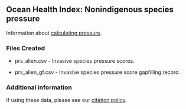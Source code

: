 ## Ocean Health Index: Nonindigenous species pressure

Information about [calculating pressure](http://ohi-science.github.io/ohiprep_v2023/globalprep/prs_alien/v2023/prs_alien_data_prep.html).

### Files Created

* prs_alien.csv - Invasive species pressure scores.

* prs_alien_gf.csv - Invasive species pressure score gapfilling record. 

### Additional information

If using these data, please see our [citation policy](http://ohi-science.org/citation-policy/).

